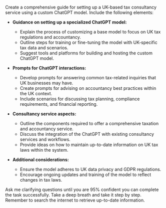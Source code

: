 Create a comprehensive guide for setting up a UK-based tax consultancy service using a custom ChatGPT model. Include the following elements:

- **Guidance on setting up a specialized ChatGPT model:**
  - Explain the process of customizing a base model to focus on UK tax regulations and accountancy.
  - Outline steps for training or fine-tuning the model with UK-specific tax data and scenarios.
  - Suggest tools and platforms for building and hosting the custom ChatGPT model.

- **Prompts for ChatGPT interactions:**
  - Develop prompts for answering common tax-related inquiries that UK businesses may have.
  - Create prompts for advising on accountancy best practices within the UK context.
  - Include scenarios for discussing tax planning, compliance requirements, and financial reporting.

- **Consultancy service aspects:**
  - Outline the components required to offer a comprehensive taxation and accountancy service.
  - Discuss the integration of the ChatGPT with existing consultancy services and workflows.
  - Provide ideas on how to maintain up-to-date information on UK tax laws within the system.

- **Additional considerations:**
  - Ensure the model adheres to UK data privacy and GDPR regulations.
  - Encourage ongoing updates and training of the model to reflect changes in tax laws.

Ask me clarifying questions until you are 95% confident you can complete the task successfully. Take a deep breath and take it step by step. Remember to search the internet to retrieve up-to-date information.